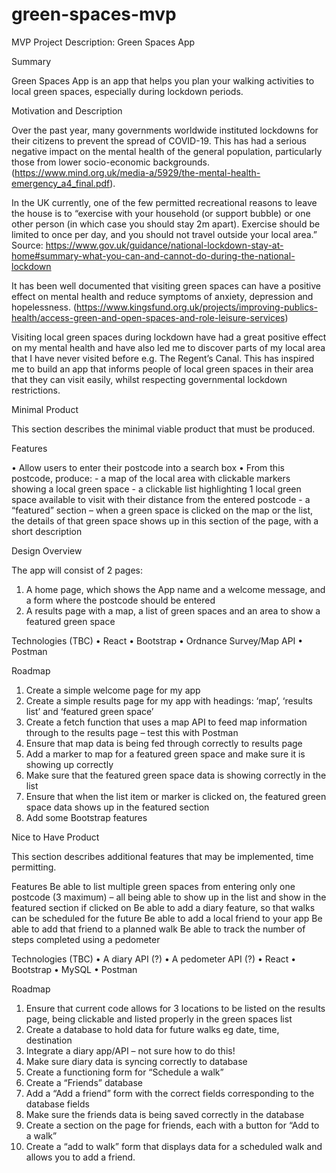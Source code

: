 # green-spaces-mvp

MVP Project Description: Green Spaces App

Summary

Green Spaces App is an app that helps you plan your walking activities to local green spaces, especially during lockdown periods.

Motivation and Description

Over the past year, many governments worldwide instituted lockdowns for their citizens to prevent the spread of COVID-19. This has had a serious negative impact on the mental health of the general population, particularly those from lower socio-economic backgrounds. (<https://www.mind.org.uk/media-a/5929/the-mental-health-emergency_a4_final.pdf>).

In the UK currently, one of the few permitted recreational reasons to leave the house is to “exercise with your household (or support bubble) or one other person (in which case you should stay 2m apart). Exercise should be limited to once per day, and you should not travel outside your local area.” Source: <https://www.gov.uk/guidance/national-lockdown-stay-at-home#summary-what-you-can-and-cannot-do-during-the-national-lockdown>

It has been well documented that visiting green spaces can have a positive effect on mental health and reduce symptoms of anxiety, depression and hopelessness. (<https://www.kingsfund.org.uk/projects/improving-publics-health/access-green-and-open-spaces-and-role-leisure-services>)

Visiting local green spaces during lockdown have had a great positive effect on my mental health and have also led me to discover parts of my local area that I have never visited before e.g. The Regent’s Canal. This has inspired me to build an app that informs people of local green spaces in their area that they can visit easily, whilst respecting governmental lockdown restrictions.

Minimal Product

This section describes the minimal viable product that must be produced.

Features

• Allow users to enter their postcode into a search box
• From this postcode, produce: - a map of the local area with clickable markers showing a local green space - a clickable list highlighting 1 local green space available to visit with their distance from the entered postcode - a “featured” section – when a green space is clicked on the map or the list, the details of that green space shows up in this section of the page, with a short description

Design Overview

The app will consist of 2 pages:

1. A home page, which shows the App name and a welcome message, and a form where the postcode should be entered
2. A results page with a map, a list of green spaces and an area to show a featured green space

Technologies (TBC)
• React
• Bootstrap
• Ordnance Survey/Map API
• Postman

Roadmap

1. Create a simple welcome page for my app
2. Create a simple results page for my app with headings: ‘map’, ‘results list’ and ‘featured green space’
3. Create a fetch function that uses a map API to feed map information through to the results page – test this with Postman
4. Ensure that map data is being fed through correctly to results page
5. Add a marker to map for a featured green space and make sure it is showing up correctly
6. Make sure that the featured green space data is showing correctly in the list
7. Ensure that when the list item or marker is clicked on, the featured green space data shows up in the featured section
8. Add some Bootstrap features

Nice to Have Product

This section describes additional features that may be implemented, time permitting.

Features
Be able to list multiple green spaces from entering only one postcode (3 maximum) – all being able to show up in the list and show in the featured section if clicked on
Be able to add a diary feature, so that walks can be scheduled for the future
Be able to add a local friend to your app
Be able to add that friend to a planned walk
Be able to track the number of steps completed using a pedometer

Technologies (TBC)
• A diary API (?)
• A pedometer API (?)
• React
• Bootstrap
• MySQL
• Postman

Roadmap

1. Ensure that current code allows for 3 locations to be listed on the results page, being clickable and listed properly in the green spaces list
2. Create a database to hold data for future walks eg date, time, destination
3. Integrate a diary app/API – not sure how to do this!
4. Make sure diary data is syncing correctly to database
5. Create a functioning form for “Schedule a walk”
6. Create a “Friends” database
7. Add a “Add a friend” form with the correct fields corresponding to the database fields
8. Make sure the friends data is being saved correctly in the database
9. Create a section on the page for friends, each with a button for “Add to a walk”
10. Create a “add to walk” form that displays data for a scheduled walk and allows you to add a friend.
